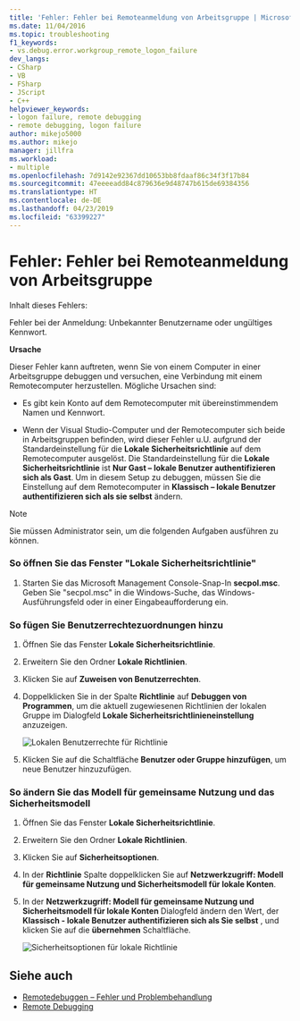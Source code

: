 ```yaml
---
title: 'Fehler: Fehler bei Remoteanmeldung von Arbeitsgruppe | Microsoft-Dokumentation'
ms.date: 11/04/2016
ms.topic: troubleshooting
f1_keywords:
- vs.debug.error.workgroup_remote_logon_failure
dev_langs:
- CSharp
- VB
- FSharp
- JScript
- C++
helpviewer_keywords:
- logon failure, remote debugging
- remote debugging, logon failure
author: mikejo5000
ms.author: mikejo
manager: jillfra
ms.workload:
- multiple
ms.openlocfilehash: 7d9142e92367dd10653bb8fdaaf86c34f3f17b84
ms.sourcegitcommit: 47eeeeadd84c879636e9d48747b615de69384356
ms.translationtype: HT
ms.contentlocale: de-DE
ms.lasthandoff: 04/23/2019
ms.locfileid: "63399227"
---
```

# <a name="error-workgroup-remote-logon-failure"></a>Fehler: Fehler bei Remoteanmeldung von Arbeitsgruppe
Inhalt dieses Fehlers:

 Fehler bei der Anmeldung: Unbekannter Benutzername oder ungültiges Kennwort.

 **Ursache**

 Dieser Fehler kann auftreten, wenn Sie von einem Computer in einer Arbeitsgruppe debuggen und versuchen, eine Verbindung mit einem Remotecomputer herzustellen. Mögliche Ursachen sind:

- Es gibt kein Konto auf dem Remotecomputer mit übereinstimmendem Namen und Kennwort.

- Wenn der Visual Studio-Computer und der Remotecomputer sich beide in Arbeitsgruppen befinden, wird dieser Fehler u.U. aufgrund der Standardeinstellung für die **Lokale Sicherheitsrichtlinie** auf dem Remotecomputer ausgelöst. Die Standardeinstellung für die **Lokale Sicherheitsrichtlinie** ist **Nur Gast – lokale Benutzer authentifizieren sich als Gast**. Um in diesem Setup zu debuggen, müssen Sie die Einstellung auf dem Remotecomputer in **Klassisch – lokale Benutzer authentifizieren sich als sie selbst** ändern.

> [!NOTE]
> Sie müssen Administrator sein, um die folgenden Aufgaben ausführen zu können.

### <a name="to-open-the-local-security-policy-window"></a>So öffnen Sie das Fenster "Lokale Sicherheitsrichtlinie"

1. Starten Sie das Microsoft Management Console-Snap-In **secpol.msc**. Geben Sie "secpol.msc" in die Windows-Suche, das Windows-Ausführungsfeld oder in einer Eingabeaufforderung ein.

### <a name="to-add-user-rights-assignments"></a>So fügen Sie Benutzerrechtezuordnungen hinzu

1. Öffnen Sie das Fenster **Lokale Sicherheitsrichtlinie**.

2. Erweitern Sie den Ordner **Lokale Richtlinien**.

3. Klicken Sie auf **Zuweisen von Benutzerrechten**.

4. Doppelklicken Sie in der Spalte **Richtlinie** auf **Debuggen von Programmen**, um die aktuell zugewiesenen Richtlinien der lokalen Gruppe im Dialogfeld **Lokale Sicherheitsrichtlinieneinstellung** anzuzeigen.

     ![Lokalen Benutzerrechte für Richtlinie](../debugger/media/dbg_err_localsecuritypolicy_userrightsdebugprograms.png "DBG_ERR_LocalSecurityPolicy_UserRightsDebugPrograms")

5. Klicken Sie auf die Schaltfläche **Benutzer oder Gruppe hinzufügen**, um neue Benutzer hinzuzufügen.

### <a name="to-change-the-sharing-and-security-model"></a>So ändern Sie das Modell für gemeinsame Nutzung und das Sicherheitsmodell

1. Öffnen Sie das Fenster **Lokale Sicherheitsrichtlinie**.

2. Erweitern Sie den Ordner **Lokale Richtlinien**.

3. Klicken Sie auf **Sicherheitsoptionen**.

4. In der **Richtlinie** Spalte doppelklicken Sie auf **Netzwerkzugriff: Modell für gemeinsame Nutzung und Sicherheitsmodell für lokale Konten**.

5. In der **Netzwerkzugriff: Modell für gemeinsame Nutzung und Sicherheitsmodell für lokale Konten** Dialogfeld ändern den Wert, der **Klassisch - lokale Benutzer authentifizieren sich als Sie selbst** , und klicken Sie auf die **übernehmen** Schaltfläche.

     ![Sicherheitsoptionen für lokale Richtlinie](../debugger/media/dbg_err_localsecuritypolicy_securityoptions_networkaccess.png "DBG_ERR_LocalSecurityPolicy_SecurityOptions_NetworkAccess")

## <a name="see-also"></a>Siehe auch
- [Remotedebuggen – Fehler und Problembehandlung](../debugger/remote-debugging-errors-and-troubleshooting.md)
- [Remote Debugging](../debugger/remote-debugging.md)
